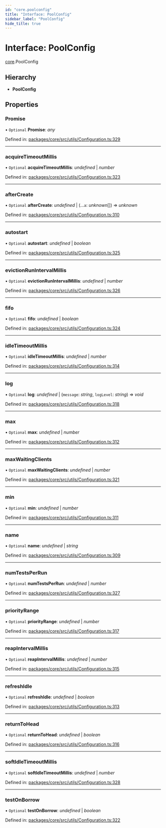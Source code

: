 ```yaml
---
id: "core.poolconfig"
title: "Interface: PoolConfig"
sidebar_label: "PoolConfig"
hide_title: true
---
```


# Interface: PoolConfig

[core](../modules/core.md).PoolConfig

## Hierarchy

* **PoolConfig**

## Properties

### Promise

• `Optional` **Promise**: *any*

Defined in: [packages/core/src/utils/Configuration.ts:329](https://github.com/mikro-orm/mikro-orm/blob/969d4229bd/packages/core/src/utils/Configuration.ts#L329)

___

### acquireTimeoutMillis

• `Optional` **acquireTimeoutMillis**: *undefined* \| *number*

Defined in: [packages/core/src/utils/Configuration.ts:323](https://github.com/mikro-orm/mikro-orm/blob/969d4229bd/packages/core/src/utils/Configuration.ts#L323)

___

### afterCreate

• `Optional` **afterCreate**: *undefined* \| (...`a`: *unknown*[]) => *unknown*

Defined in: [packages/core/src/utils/Configuration.ts:310](https://github.com/mikro-orm/mikro-orm/blob/969d4229bd/packages/core/src/utils/Configuration.ts#L310)

___

### autostart

• `Optional` **autostart**: *undefined* \| *boolean*

Defined in: [packages/core/src/utils/Configuration.ts:325](https://github.com/mikro-orm/mikro-orm/blob/969d4229bd/packages/core/src/utils/Configuration.ts#L325)

___

### evictionRunIntervalMillis

• `Optional` **evictionRunIntervalMillis**: *undefined* \| *number*

Defined in: [packages/core/src/utils/Configuration.ts:326](https://github.com/mikro-orm/mikro-orm/blob/969d4229bd/packages/core/src/utils/Configuration.ts#L326)

___

### fifo

• `Optional` **fifo**: *undefined* \| *boolean*

Defined in: [packages/core/src/utils/Configuration.ts:324](https://github.com/mikro-orm/mikro-orm/blob/969d4229bd/packages/core/src/utils/Configuration.ts#L324)

___

### idleTimeoutMillis

• `Optional` **idleTimeoutMillis**: *undefined* \| *number*

Defined in: [packages/core/src/utils/Configuration.ts:314](https://github.com/mikro-orm/mikro-orm/blob/969d4229bd/packages/core/src/utils/Configuration.ts#L314)

___

### log

• `Optional` **log**: *undefined* \| (`message`: *string*, `logLevel`: *string*) => *void*

Defined in: [packages/core/src/utils/Configuration.ts:318](https://github.com/mikro-orm/mikro-orm/blob/969d4229bd/packages/core/src/utils/Configuration.ts#L318)

___

### max

• `Optional` **max**: *undefined* \| *number*

Defined in: [packages/core/src/utils/Configuration.ts:312](https://github.com/mikro-orm/mikro-orm/blob/969d4229bd/packages/core/src/utils/Configuration.ts#L312)

___

### maxWaitingClients

• `Optional` **maxWaitingClients**: *undefined* \| *number*

Defined in: [packages/core/src/utils/Configuration.ts:321](https://github.com/mikro-orm/mikro-orm/blob/969d4229bd/packages/core/src/utils/Configuration.ts#L321)

___

### min

• `Optional` **min**: *undefined* \| *number*

Defined in: [packages/core/src/utils/Configuration.ts:311](https://github.com/mikro-orm/mikro-orm/blob/969d4229bd/packages/core/src/utils/Configuration.ts#L311)

___

### name

• `Optional` **name**: *undefined* \| *string*

Defined in: [packages/core/src/utils/Configuration.ts:309](https://github.com/mikro-orm/mikro-orm/blob/969d4229bd/packages/core/src/utils/Configuration.ts#L309)

___

### numTestsPerRun

• `Optional` **numTestsPerRun**: *undefined* \| *number*

Defined in: [packages/core/src/utils/Configuration.ts:327](https://github.com/mikro-orm/mikro-orm/blob/969d4229bd/packages/core/src/utils/Configuration.ts#L327)

___

### priorityRange

• `Optional` **priorityRange**: *undefined* \| *number*

Defined in: [packages/core/src/utils/Configuration.ts:317](https://github.com/mikro-orm/mikro-orm/blob/969d4229bd/packages/core/src/utils/Configuration.ts#L317)

___

### reapIntervalMillis

• `Optional` **reapIntervalMillis**: *undefined* \| *number*

Defined in: [packages/core/src/utils/Configuration.ts:315](https://github.com/mikro-orm/mikro-orm/blob/969d4229bd/packages/core/src/utils/Configuration.ts#L315)

___

### refreshIdle

• `Optional` **refreshIdle**: *undefined* \| *boolean*

Defined in: [packages/core/src/utils/Configuration.ts:313](https://github.com/mikro-orm/mikro-orm/blob/969d4229bd/packages/core/src/utils/Configuration.ts#L313)

___

### returnToHead

• `Optional` **returnToHead**: *undefined* \| *boolean*

Defined in: [packages/core/src/utils/Configuration.ts:316](https://github.com/mikro-orm/mikro-orm/blob/969d4229bd/packages/core/src/utils/Configuration.ts#L316)

___

### softIdleTimeoutMillis

• `Optional` **softIdleTimeoutMillis**: *undefined* \| *number*

Defined in: [packages/core/src/utils/Configuration.ts:328](https://github.com/mikro-orm/mikro-orm/blob/969d4229bd/packages/core/src/utils/Configuration.ts#L328)

___

### testOnBorrow

• `Optional` **testOnBorrow**: *undefined* \| *boolean*

Defined in: [packages/core/src/utils/Configuration.ts:322](https://github.com/mikro-orm/mikro-orm/blob/969d4229bd/packages/core/src/utils/Configuration.ts#L322)
